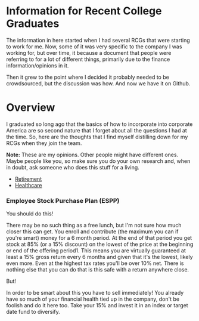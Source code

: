 # Information for Recent College Graduates

The information in here started when I had several RCGs that were starting to work for me.  Now, some of it was very specific to the company I was working for, but over time, it because a document that people were referring to for a lot of different things, primarily due to the finance information/opinions in it.

Then it grew to the point where I decided it probably needed to be crowdsourced, but the discussion was how.  And now we have it on Github.

# Overview
I graduated so long ago that the basics of how to incorporate into corporate America are so second nature that I forget about all the questions I had at the time.  So, here are the thoughts that I find myself distilling down for my RCGs when they join the team.

**Note:** These are my opinions.  Other people might have different ones.  Maybe people like you, so make sure you do your own research and, when in doubt, ask someone who does this stuff for a living.

* [Retirement](investing.md)
* [Healthcare](healthcare.md)


### Employee Stock Purchase Plan (ESPP)
You should do this!

There may be no such thing as a free lunch, but I'm not sure how much closer this can get.  You enroll and contribute (the maximum you can if you're smart) money for a 6 month period.  At the end of that period you get stock at 85% (or a 15% discount) on the lowest of the price at the beginning or end of the offering period1.   This means you are virtually guaranteed at least a 15% gross return every 6 months and given that it's the lowest, likely even more.  Even at the highest tax rates you'll be over 10% net.  There is nothing else that you can do that is this safe with a return anywhere close.

But!

In order to be smart about this you have to sell immediately!  You already have so much of your financial health tied up in the company, don't be foolish and do it here too.  Take your 15% and invest it in an index or target date fund to diversify.  
